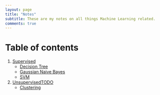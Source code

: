 ```yaml
---
layout: page
title: "Notes"
subtitle: These are my notes on all things Machine Learning related.
comments: true
---
```


# Table of contents

1. [Supervised](2017-06-23-blahx3)
	* [Decision Tree]() 
	* [Gaussian Naive Bayes](2017-06-21-gaussian-naive-bayes)
	* [SVM]()
2. [UnsupervisedTODO](#2015-02-20-test-markdown)
	* [Clustering](#2017-06-23-blahx3)
	
